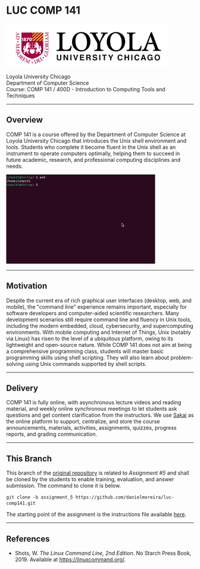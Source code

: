 # LUC COMP 141
![LUC](luc.png "Loyola University Chicago")

Loyola University Chicago   
Department of Computer Science    
Course: COMP 141 / 400D - Introduction to Computing Tools and Techniques

-----------
## Overview

COMP 141 is a course offered by the Department of Computer Science at
Loyola University Chicago that introduces the Unix shell environment and tools.
Students who complete it become fluent in the Unix shell as an instrument to
operate computers optimally, helping them to succeed in future academic, research,
and professional computing disciplines and needs.

![Shell terminal.](terminal.gif)

-------------
## Motivation

Despite the current era of rich graphical user interfaces (desktop, web, and mobile), the "command line" experience
remains important, especially for software developers and computer-aided scientific researchers.
Many development scenarios still require command line and fluency in Unix tools, including the modern embedded,
cloud, cybersecurity, and supercomputing environments. With mobile computing and Internet of Things, Unix (notably via
Linux)
has risen to the level of a ubiquitous platform, owing to its lightweight and open-source nature.
While COMP 141 does not aim at being a comprehensive programming class, students will master basic programming
skills using shell scripting.
They will also learn about problem-solving using Unix commands supported by shell scripts.

-----------
## Delivery

COMP 141 is fully online, with asynchronous lecture videos and reading material,
and weekly online synchronous meetings to let students ask questions and get
content clarification from the instructors.
We use [Sakai](https://sakai.luc.edu/) as the online platform to support,
centralize, and store the course announcements, materials, activities,
assignments, quizzes, progress reports, and grading communication.

----------
## This Branch

This branch of the [original repository](https://github.com/danielmoreira/luc-comp141/tree/main)
is related to *Assignment #5* and shall be cloned by the students to enable
training, evaluation, and answer submission.
The command to clone it is below.

```
git clone -b assignment_5 https://github.com/danielmoreira/luc-comp141.git
```

The starting point of the assignment is the instructions file
available [here](https://github.com/danielmoreira/luc-comp141/blob/assignment_5/assignment_5/instructions.txt).

-------------
## References

* Shots, W. *The Linux Command Line, 2nd Edition*. No Starch Press Book, 2019. Available at https://linuxcommand.org/.
